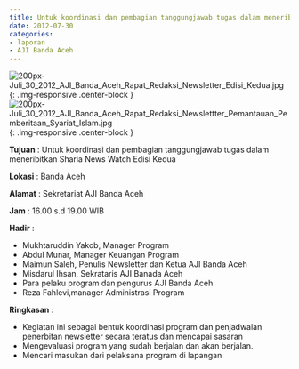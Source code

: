 ```yaml
---
title: Untuk koordinasi dan pembagian tanggungjawab tugas dalam meneribitkan Sharia News Watch Edisi Kedua
date: 2012-07-30
categories:
- laporan
- AJI Banda Aceh
---
```


![200px-Juli_30_2012_AJI_Banda_Aceh_Rapat_Redaksi_Newsletter_Edisi_Kedua.jpg](/uploads/200px-Juli_30_2012_AJI_Banda_Aceh_Rapat_Redaksi_Newsletter_Edisi_Kedua.jpg){: .img-responsive .center-block }
![200px-Juli_30_2012_AJI_Banda_Aceh_Rapat_Redaksi_Newslettter_Pemantauan_Pemberitaan_Syariat_Islam.jpg](/uploads/200px-Juli_30_2012_AJI_Banda_Aceh_Rapat_Redaksi_Newslettter_Pemantauan_Pemberitaan_Syariat_Islam.jpg){: .img-responsive .center-block }

**Tujuan** : Untuk koordinasi dan pembagian tanggungjawab tugas dalam meneribitkan Sharia News Watch Edisi Kedua

**Lokasi** : Banda Aceh

**Alamat** : Sekretariat AJI Banda Aceh 

**Jam** : 16.00 s.d 19.00 WIB 

**Hadir** : 
* Mukhtaruddin Yakob, Manager Program
* Abdul Munar, Manager Keuangan Program
* Maimun Saleh, Penulis Newsletter dan Ketua AJI Banda Aceh
* Misdarul Ihsan, Sekrataris AJI Banada Aceh
* Para pelaku program dan pengurus AJI Banda Aceh
* Reza Fahlevi,manager Administrasi Program

**Ringkasan** : 
* Kegiatan ini sebagai bentuk koordinasi program dan penjadwalan penerbitan newsletter secara teratus dan mencapai sasaran
* Mengevaluasi program yang sudah berjalan dan akan berjalan.
* Mencari masukan dari pelaksana program di lapangan
